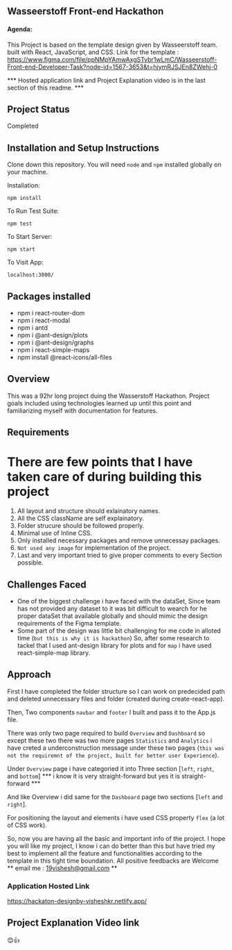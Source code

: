 ## Wasseerstoff Front-end Hackathon

#### Agenda:

This Project is based on the template design given by Wasseerstoff team. built with React, JavaScript, and CSS.
Link for the template : https://www.figma.com/file/ppNMpYAmwAxgSTvbr1wLmC/Wasseerstoff-Front-end-Developer-Task?node-id=1567-3653&t=hjymRJSJEn8ZWehj-0

*** Hosted application link and Project Explanation video is in the last section of this readme. ***

## Project Status
Completed 

## Installation and Setup Instructions

Clone down this repository. You will need `node` and `npm` installed globally on your machine.  

Installation:

`npm install`  

To Run Test Suite:  

`npm test`  

To Start Server:

`npm start`  

To Visit App:

`localhost:3000/`  


## Packages installed
- npm i react-router-dom
- npm i react-modal
- npm i antd
- npm i @ant-design/plots  
- npm i @ant-design/graphs
- npm i react-simple-maps
- npm install @react-icons/all-files


## Overview
  
This was a 92hr long project duing the Wasserstoff Hackathon. Project goals included using technologies learned up until this point and familiarizing myself with documentation for features. 

## Requirements

# There are few points that I have taken care of during building this project
1. All layout and structure should exlainatory names.
2. All the CSS className are self explainatory.
3. Folder strucure should be followed properly.
4. Minimal use of Inline CSS.
5. Only installed necessary packages and remove unnecessay packages.
6. `Not used any image` for implementation of the project.
7. Last and very important tried to give proper comments to every Section possible.

## Challenges Faced

- One of the biggest challenge i have faced with the dataSet, Since team has not provided any dataset to it was bit difficult to wearch for he proper dataSet that available globally and should mimic the design requirements of the Figma template.
- Some part of the design was little bit challenging for me code in alloted time (`but this is why it is hackathon`) So, after some research to tackel that I used ant-design library for plots and for `map` i have used react-simple-map library.


## Approach
 First I have completed the folder structure so I can work on predecided path and deleted unnecessary files and folder (created during create-react-app).

 Then, Two components `navbar` and `footer` I built and pass it to the App.js file. 

 There was only two page required to build `Overview` and `Dashboard` so except these two there was two more pages `Statistics` and `Analytics` i have creted a underconstruction message under these two pages (`this was not the requiremnt of the project, built for better user Experience`).

 Under `Overview` page i have categoried it into Three section [`left`, `right`, and `bottom`] *** i know it is very straight-forward but yes it is straight-forward ***

 And like Overview i did same for the `Dashboard` page two sections [`left` and `right`].

 For positioning the layout and elements i have used CSS property `flex` (a lot of CSS work).

 So, now you are having all the basic and important info of the project. I hope you will like my project, I know i can do better than this but have tried my best to implement all the feature and functionalities according to the template in this tight time boundation.
 All positive feedbacks are Welcome ** email me : 19vishesh@gmail.com **



### Application Hosted Link

https://hackaton-designby-visheshkr.netlify.app/

## Project Explanation Video link



😊👍

